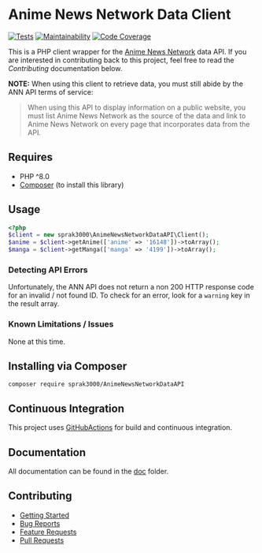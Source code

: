 # Anime News Network Data Client
[![Tests](https://github.com/sprak3000/AnimeNewsNetworkDataAPI/workflows/Tests/badge.svg)](https://github.com/sprak3000/AnimeNewsNetworkDataAPI/actions?query=workflow%3ATests)
[![Maintainability](https://qlty.sh/gh/sprak3000/projects/AnimeNewsNetworkDataAPI/maintainability.svg)](https://qlty.sh/gh/sprak3000/projects/AnimeNewsNetworkDataAPI)
[![Code Coverage](https://qlty.sh/gh/sprak3000/projects/AnimeNewsNetworkDataAPI/coverage.svg)](https://qlty.sh/gh/sprak3000/projects/AnimeNewsNetworkDataAPI)

This is a PHP client wrapper for the [Anime News Network](http://www.animenewsnetwork.com/encyclopedia/api.php) data
API. If you are interested in contributing back to this project, feel free to read the *Contributing* documentation
below.

**NOTE:** 
When using this client to retrieve data, you must still abide by the ANN API terms of service:

> When using this API to display information on a public website, you must list Anime News Network as the
source of the data and link to Anime News Network on every page that incorporates data from the API.

## Requires
* PHP ^8.0
* [Composer](https://getcomposer.org/) (to install this library)

## Usage
```php
<?php
$client = new sprak3000\AnimeNewsNetworkDataAPI\Client();
$anime = $client->getAnime(['anime' => '16148'])->toArray();
$manga = $client->getManga(['manga' => '4199'])->toArray();
```

### Detecting API Errors
Unfortunately, the ANN API does not return a non 200 HTTP response code for an invalid / not found ID. To check for an
error, look for a `warning` key in the result array.

### Known Limitations / Issues
None at this time.

## Installing via Composer
```
composer require sprak3000/AnimeNewsNetworkDataAPI
```

## Continuous Integration
This project uses [GitHubActions](https://github.com/sprak3000/AnimeNewsNetworkDataAPI/actions) for build and continuous integration.

## Documentation
All documentation can be found in the [doc](https://github.com/sprak3000/AnimeNewsNetworkDataAPI/blob/master/doc) folder.

## Contributing
* [Getting Started](https://github.com/sprak3000/AnimeNewsNetworkDataAPI/blob/master/doc/CONTRIBUTING.md)
* [Bug Reports](https://github.com/sprak3000/AnimeNewsNetworkDataAPI/blob/master/doc/CONTRIBUTING.md#bug-reports)
* [Feature Requests](https://github.com/sprak3000/AnimeNewsNetworkDataAPI/blob/master/doc/CONTRIBUTING.md#feature-requests)
* [Pull Requests](https://github.com/sprak3000/AnimeNewsNetworkDataAPI/blob/master/doc/CONTRIBUTING.md#pull-requests)
